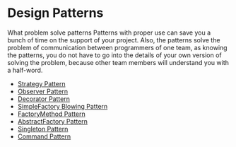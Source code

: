 #  Design Patterns

What problem solve patterns
Patterns with proper use can save you a bunch of time on the support of your project.
Also, the patterns solve the problem of communication between programmers of one team, as knowing the patterns, you do not have to go into the details of your own version of solving the problem, because other team members will understand you with a half-word.

- [Strategy Pattern](https://github.com/dmitrysokoltsov/Patterns/tree/master/Strategy.playground "Strategy")
- [Observer Pattern](https://github.com/dmitrysokoltsov/Patterns/tree/master/Observer.playground "Observer")
- [Decorator Pattern](https://github.com/dmitrysokoltsov/Patterns/tree/master/Decorator.playground "Decorator")
- [SimpleFactory Blowing Pattern](https://github.com/dmitrysokoltsov/Patterns/tree/master/SimpleFactory.playground "SimpleFactory")
- [FactoryMethod Pattern](https://github.com/dmitrysokoltsov/Patterns/tree/master/SimpleFactory.playground "FactoryMethod")
- [AbstractFactory Pattern](https://github.com/dmitrysokoltsov/Patterns/tree/master/SimpleFactory.playground "AbstractFactory")
- [Singleton Pattern](https://github.com/dmitrysokoltsov/Patterns/tree/master/Singleton "Singleton")
- [Command Pattern](https://github.com/dmitrysokoltsov/Patterns/tree/master/Command.playground "Command")



